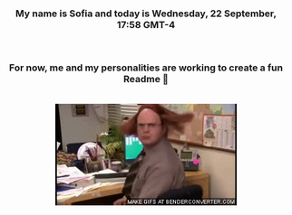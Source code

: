 


<div align="center">
<h3 >My name is Sofia and today is Wednesday, 22 September, 17:58 GMT-4</h3><br>
<h3 >For now, me and my personalities are working to create a fun Readme 👋
</h3><br>
<img src='img/dwight.gif' alt='working...'/>
</div>
